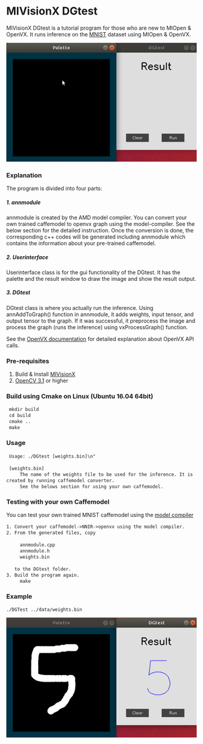 # MIVisionX DGtest

MIVisionX DGtest is a tutorial program for those who are new to MIOpen & OpenVX. It runs inference on the [MNIST](http://yann.lecun.com/exdb/mnist/) dataset using MIOpen & OpenVX.
    
<p align="center">
  <img src="../../docs/images/DGtest.gif">
</p>

### Explanation
The program is divided into four parts:

##### 1. annmodule

annmodule is created by the AMD model compiler. You can convert your own trained caffemodel to openvx graph using the model-compiler. See the below section for the detailed instruction.
Once the conversion is done, the corresponding c++ codes will be generated including annmodule which contains the information about your pre-trained caffemodel.

##### 2. Userinterface

Userinterface class is for the gui functionality of the DGtest.
It has the palette and the result window to draw the image and show the result output.

##### 3. DGtest

DGtest class is where you actually run the inference.
Using annAddToGraph() function in annmodule, it adds weights, input tensor, and output tensor to the graph.
If it was successful, it preprocess the image and process the graph (runs the inference) using vxProcessGraph() function.

See the [OpenVX documentation](https://www.khronos.org/registry/OpenVX/specs/1.0/html/index.html) for detailed explanation about OpenVX API calls.

### Pre-requisites
1. Build & Install [MIVisionX](https://github.com/GPUOpen-ProfessionalCompute-Libraries/MIVisionX#build--install-mivisionx)
2. [OpenCV 3.1](https://opencv.org/opencv-3-1.html) or higher

### Build using Cmake on Linux (Ubuntu 16.04 64bit)
     mkdir build
     cd build
     cmake ..
     make

### Usage
     Usage: ./DGtest [weights.bin]\n"
     
     [weights.bin]
         The name of the weights file to be used for the inference. It is created by running caffemodel converter.
         See the belows section for using your own caffemodel.
     
### Testing with your own Caffemodel

You can test your own trained MNIST caffemodel using the [model compiler](https://github.com/GPUOpen-ProfessionalCompute-Libraries/amdovx-modules/tree/develop/utils/model_compiler)
    
    1. Convert your caffemodel->NNIR->openvx using the model compiler.
    2. From the generated files, copy 
        
         annmodule.cpp
         annmodule.h
         weights.bin
         
       to the DGtest folder.
    3. Build the program again.
         make
         
### Example
    ./DGTest ../data/weights.bin
    
<p align="center">
  <img src="./images/sample.png">
</p>

